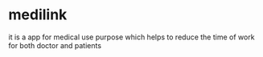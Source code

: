 # medilink
it is a app for medical use purpose which helps to reduce the time of work for both doctor and patients 
